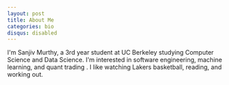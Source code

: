 ```yaml
---
layout: post
title: About Me
categories: bio
disqus: disabled
---
```


I'm Sanjiv Murthy, a 3rd year student at UC Berkeley studying Computer Science and Data Science. I'm interested in software engineering, machine learning, and quant trading . I like watching Lakers basketball, reading, and working out.
